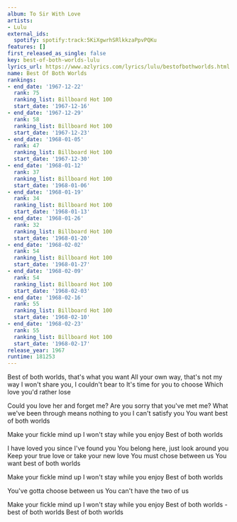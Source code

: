 ```yaml
---
album: To Sir With Love
artists:
- Lulu
external_ids:
  spotify: spotify:track:5KiXgwrhSRlkkzaPpvPQKu
features: []
first_released_as_single: false
key: best-of-both-worlds-lulu
lyrics_url: https://www.azlyrics.com/lyrics/lulu/bestofbothworlds.html
name: Best Of Both Worlds
rankings:
- end_date: '1967-12-22'
  rank: 75
  ranking_list: Billboard Hot 100
  start_date: '1967-12-16'
- end_date: '1967-12-29'
  rank: 58
  ranking_list: Billboard Hot 100
  start_date: '1967-12-23'
- end_date: '1968-01-05'
  rank: 47
  ranking_list: Billboard Hot 100
  start_date: '1967-12-30'
- end_date: '1968-01-12'
  rank: 37
  ranking_list: Billboard Hot 100
  start_date: '1968-01-06'
- end_date: '1968-01-19'
  rank: 34
  ranking_list: Billboard Hot 100
  start_date: '1968-01-13'
- end_date: '1968-01-26'
  rank: 32
  ranking_list: Billboard Hot 100
  start_date: '1968-01-20'
- end_date: '1968-02-02'
  rank: 54
  ranking_list: Billboard Hot 100
  start_date: '1968-01-27'
- end_date: '1968-02-09'
  rank: 54
  ranking_list: Billboard Hot 100
  start_date: '1968-02-03'
- end_date: '1968-02-16'
  rank: 55
  ranking_list: Billboard Hot 100
  start_date: '1968-02-10'
- end_date: '1968-02-23'
  rank: 55
  ranking_list: Billboard Hot 100
  start_date: '1968-02-17'
release_year: 1967
runtime: 181253
---
```

Best of both worlds, that's what you want
All your own way, that's not my way
I won't share you, I couldn't bear to
It's time for you to choose
Which love you'd rather lose

Could you love her and forget me?
Are you sorry that you've met me?
What we've been through means nothing to you
I can't satisfy you
You want best of both worlds

Make your fickle mind up
I won't stay while you enjoy
Best of both worlds

I have loved you since I've found you
You belong here, just look around you
Keep your true love or take your new love
You must chose between us
You want best of both worlds

Make your fickle mind up
I won't stay while you enjoy
Best of both worlds

You've gotta choose between us
You can't have the two of us

Make your fickle mind up
I won't stay while you enjoy
Best of both worlds - best of both worlds
Best of both worlds
